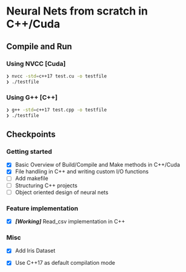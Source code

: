 # Neural Nets from scratch in C++/Cuda

## Compile and Run

### Using NVCC [Cuda]
```bash
❯ nvcc -std=c++17 test.cu -o testfile          
❯ ./testfile              
```

### Using G++ [C++]
```bash
❯ g++ -std=c++17 test.cpp -o testfile          
❯ ./testfile              
```

## Checkpoints

### Getting started
- [x] Basic Overview of Build/Compile and Make methods in C++/Cuda
- [x] File handling in C++ and writing custom I/O functions
- [ ] Add makefile
- [ ] Structuring C++ projects
- [ ] Object oriented design of neural nets

### Feature implementation
- [x] ___[Working]___ Read_csv implementation in C++

### Misc
- [x] Add Iris Dataset 
- [x] Use C++17 as default compilation mode

